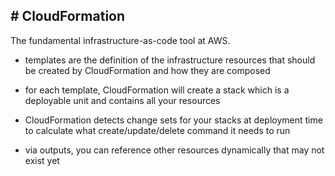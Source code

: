 ## # **CloudFormation**
The fundamental infrastructure-as-code tool at AWS.

- templates are the definition of the infrastructure resources that should be created by CloudFormation and how they are composed

- for each template, CloudFormation will create a stack which is a deployable unit and contains all your resources

- CloudFormation detects change sets for your stacks at deployment time to calculate what create/update/delete command it needs to run

- via outputs, you can reference other resources dynamically that may not exist yet

